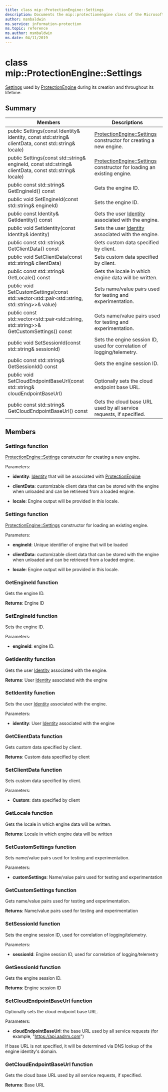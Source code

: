 ```yaml
---
title: class mip::ProtectionEngine::Settings 
description: Documents the mip::protectionengine class of the Microsoft Information Protection (MIP) SDK.
author: msmbaldwin
ms.service: information-protection
ms.topic: reference
ms.author: msmbaldwin
ms.date: 04/11/2019
---
```


# class mip::ProtectionEngine::Settings 
[Settings](class_mip_protectionengine_settings.md) used by [ProtectionEngine](class_mip_protectionengine.md) during its creation and throughout its lifetime.
  
## Summary
 Members                        | Descriptions                                
--------------------------------|---------------------------------------------
public Settings(const Identity& identity, const std::string& clientData, const std::string& locale)  |  [ProtectionEngine::Settings](class_mip_protectionengine_settings.md) constructor for creating a new engine.
public Settings(const std::string& engineId, const std::string& clientData, const std::string& locale)  |  [ProtectionEngine::Settings](class_mip_protectionengine_settings.md) constructor for loading an existing engine.
public const std::string& GetEngineId() const  |  Gets the engine ID.
public void SetEngineId(const std::string& engineId)  |  Sets the engine ID.
public const Identity& GetIdentity() const  |  Gets the user [Identity](class_mip_identity.md) associated with the engine.
public void SetIdentity(const Identity& identity)  |  Sets the user [Identity](class_mip_identity.md) associated with the engine.
public const std::string& GetClientData() const  |  Gets custom data specified by client.
public void SetClientData(const std::string& clientData)  |  Sets custom data specified by client.
public const std::string& GetLocale() const  |  Gets the locale in which engine data will be written.
public void SetCustomSettings(const std::vector\<std::pair\<std::string, std::string\>\>& value)  |  Sets name/value pairs used for testing and experimentation.
public const std::vector\<std::pair\<std::string, std::string\>\>& GetCustomSettings() const  |  Gets name/value pairs used for testing and experimentation.
public void SetSessionId(const std::string& sessionId)  |  Sets the engine session ID, used for correlation of logging/telemetry.
public const std::string& GetSessionId() const  |  Gets the engine session ID.
public void SetCloudEndpointBaseUrl(const std::string& cloudEndpointBaseUrl)  |  Optionally sets the cloud endpoint base URL.
public const std::string& GetCloudEndpointBaseUrl() const  |  Gets the cloud base URL used by all service requests, if specified.
  
## Members
  
### Settings function
[ProtectionEngine::Settings](class_mip_protectionengine_settings.md) constructor for creating a new engine.

Parameters:  
* **identity**: [Identity](class_mip_identity.md) that will be associated with [ProtectionEngine](class_mip_protectionengine.md)


* **clientData**: customizable client data that can be stored with the engine when unloaded and can be retrieved from a loaded engine. 


* **locale**: Engine output will be provided in this locale.


  
### Settings function
[ProtectionEngine::Settings](class_mip_protectionengine_settings.md) constructor for loading an existing engine.

Parameters:  
* **engineId**: Unique identifier of engine that will be loaded 


* **clientData**: customizable client data that can be stored with the engine when unloaded and can be retrieved from a loaded engine. 


* **locale**: Engine output will be provided in this locale.


  
### GetEngineId function
Gets the engine ID.

  
**Returns**: Engine ID
  
### SetEngineId function
Sets the engine ID.

Parameters:  
* **engineId**: engine ID.


  
### GetIdentity function
Gets the user [Identity](class_mip_identity.md) associated with the engine.

  
**Returns**: User [Identity](class_mip_identity.md) associated with the engine
  
### SetIdentity function
Sets the user [Identity](class_mip_identity.md) associated with the engine.

Parameters:  
* **identity**: User [Identity](class_mip_identity.md) associated with the engine


  
### GetClientData function
Gets custom data specified by client.

  
**Returns**: Custom data specified by client
  
### SetClientData function
Sets custom data specified by client.

Parameters:  
* **Custom**: data specified by client


  
### GetLocale function
Gets the locale in which engine data will be written.

  
**Returns**: Locale in which engine data will be written
  
### SetCustomSettings function
Sets name/value pairs used for testing and experimentation.

Parameters:  
* **customSettings**: Name/value pairs used for testing and experimentation


  
### GetCustomSettings function
Gets name/value pairs used for testing and experimentation.

  
**Returns**: Name/value pairs used for testing and experimentation
  
### SetSessionId function
Sets the engine session ID, used for correlation of logging/telemetry.

Parameters:  
* **sessionId**: Engine session ID, used for correlation of logging/telemetry


  
### GetSessionId function
Gets the engine session ID.

  
**Returns**: Engine session ID
  
### SetCloudEndpointBaseUrl function
Optionally sets the cloud endpoint base URL.

Parameters:  
* **cloudEndpointBaseUrl**: the base URL used by all service requests (for example, "https://api.aadrm.com")


If base URL is not specified, it will be determined via DNS lookup of the engine identity's domain.
  
### GetCloudEndpointBaseUrl function
Gets the cloud base URL used by all service requests, if specified.

  
**Returns**: Base URL